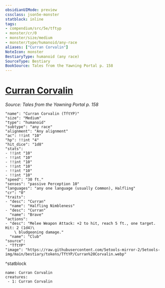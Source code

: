 ```yaml
---
obsidianUIMode: preview
cssclass: json5e-monster
statblock: inline
tags:
- compendium/src/5e/tftyp
- monster/cr/0
- monster/size/medium
- monster/type/humanoid/any-race
aliases: ["Curran Corvalin"]
NoteIcon: monster
BestiaryType: humanoid (any race)
SourceType: Bestiary
BookSource: Tales from the Yawning Portal p. 158
---
```

# [Curran Corvalin](2-Mechanics\CLI\bestiary\npc/curran-corvalin-tftyp.md)
*Source: Tales from the Yawning Portal p. 158*  

```statblock
"name": "Curran Corvalin (TftYP)"
"size": "Medium"
"type": "humanoid"
"subtype": "any race"
"alignment": "Any alignment"
"ac": !!int "10"
"hp": !!int "4"
"hit_dice": "1d8"
"stats":
- !!int "10"
- !!int "10"
- !!int "10"
- !!int "10"
- !!int "10"
- !!int "10"
"speed": "30 ft."
"senses": "passive Perception 10"
"languages": "any one language (usually Common), Halfling"
"cr": "0"
"traits":
- "desc": "Curran"
  "name": "Halfling Nimbleness"
- "desc": "Curran"
  "name": "Brave"
"actions":
- "desc": "Melee Weapon Attack: +2 to hit, reach 5 ft., one target. Hit: 2 (1d4)\
    \ bludgeoning damage."
  "name": "Club"
"source":
- "TftYP"
"image": "https://raw.githubusercontent.com/5etools-mirror-2/5etools-img/main/bestiary/tokens/TftYP/Curran%20Corvalin.webp"
```
^statblock

```encounter-table
name: Curran Corvalin
creatures:
 - 1: Curran Corvalin
```